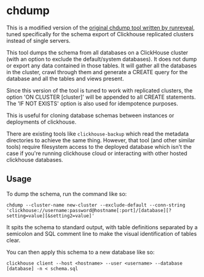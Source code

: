 chdump
======
This is a modified version of the [original chdump tool written by runreveal](https://github.com/runreveal/chdump), tuned specifically for the schema export of Clickhouse replicated clusters instead of single servers.  

This tool dumps the schema from all databases on a ClickHouse cluster (with an option to exclude the default/system databases). It does not dump or export any data contained in those
tables. It will gather all the databases in the cluster, crawl through them and generate a CREATE query for the database and all the tables and views present.

Since this version of the tool is tuned to work with replicated clusters, the option 'ON CLUSTER [cluster]' will be appended to all CREATE statements. The 'IF NOT EXISTS' option is also used for idempotence purposes. 

This is useful for cloning database schemas between instances or deployments of clickhouse.

There are existing tools like `clickhouse-backup` which read the metadata directories to achieve the same thing.  However, that tool (and other similar tools) require filesystem access to the deployed database which isn't the case if you're running clickhouse cloud or interacting with other hosted clickhouse databases.

## Usage

To dump the schema, run the command like so:

```
chdump --cluster-name new-cluster --exclude-default --conn-string 'clickhouse://username:password@hostname[:port]/[database][?setting=value][&setting2=value]'
```

It spits the schema to standard output, with table definitions separated by a
semicolon and SQL comment line to make the visual identification of tables
clear.

You can then apply this schema to a new database like so:

```
clickhouse client --host <hostname> --user <username> --database [database] -n < schema.sql
```



